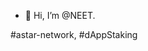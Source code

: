 - 👋 Hi, I’m @NEET.

#astar-network, #dAppStaking

<!---
NEETLabs/NEETLabs is a ✨ special ✨ repository because its `README.md` (this file) appears on your GitHub profile.
You can click the Preview link to take a look at your changes.
--->
